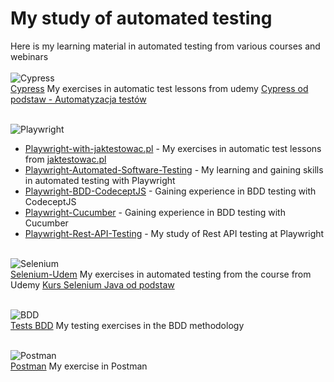 # My study of automated testing

Here is my learning material in automated testing from various courses and webinars  
<br>
![Cypress](https://img.shields.io/badge/-Cypress-3776AB?style=flat&logo=Cypress&logoColor=white)  
[Cypress](https://github.com/adamcegielka/learn-test-automation/tree/main/Cypress) My exercises in automatic test lessons from udemy [Cypress od podstaw - Automatyzacja testów](https://www.udemy.com/course/cypress-od-podstaw/)  
<br>

![Playwright](https://img.shields.io/badge/-Playwright-3776AB?style=flat&logo=Playwright&logoColor=white)

- [Playwright-with-jaktestowac.pl](https://github.com/adamcegielka/learn-test-automation/tree/main/Playwright) - My exercises in automatic test lessons from [jaktestowac.pl](https://jaktestowac.pl/)
- [Playwright-Automated-Software-Testing](https://github.com/adamcegielka/learn-test-automation/tree/main/Playwright-Automated-Software-Testing) - My learning and gaining skills in automated testing with Playwright
- [Playwright-BDD-CodeceptJS](https://github.com/adamcegielka/learn-test-automation/tree/main/Playwright-BDD-CodeceptJS) - Gaining experience in BDD testing with CodeceptJS
- [Playwright-Cucumber](https://github.com/adamcegielka/learn-test-automation/tree/main/Playwright-Cucumber) - Gaining experience in BDD testing with Cucumber
- [Playwright-Rest-API-Testing](https://github.com/adamcegielka/learn-test-automation/tree/main/Playwright-Rest-API-Testing) - My study of Rest API testing at Playwright  
  <br>

![Selenium](https://img.shields.io/badge/-Selenium-3776AB?style=flat&logo=Selenium&logoColor=white)  
[Selenium-Udem](https://github.com/adamcegielka/learn-test-automation/tree/main/Selenium-Udem) My exercises in automated testing from the course from Udemy [Kurs Selenium Java od podstaw](https://www.udemy.com/course/kurs-selenium-java/)  
<br>

![BDD](https://img.shields.io/badge/-BDD-3776AB?style=flat&logo=BDD&logoColor=white)  
[Tests BDD](https://github.com/adamcegielka/learn-test-automation/tree/main/Tests%20BDD) My testing exercises in the BDD methodology  
<br>

![Postman](https://img.shields.io/badge/-Postman-3776AB?style=flat&logo=Postman&logoColor=white)  
[Postman](https://github.com/adamcegielka/learn-test-automation/tree/main/Postman) My exercise in Postman
